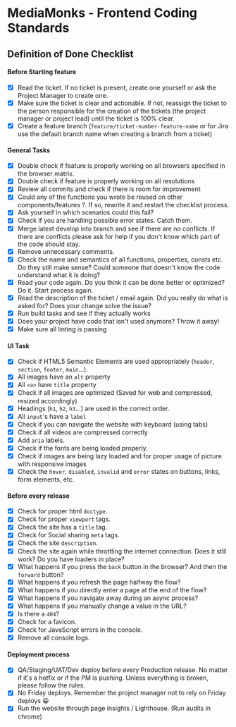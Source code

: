 # MediaMonks - Frontend Coding Standards

## Definition of Done Checklist

#### Before Starting feature
- [x] Read the ticket. If no ticket is present, create one yourself or ask the Project Manager to create one.
- [x] Make sure the ticket is clear and actionable. If not, reassign the ticket to the person responsible for the creation of the tickets (the project manager or project lead) until the ticket is 100% clear.
- [x] Create a feature branch (`feature/ticket-number-feature-name` or for Jira use the default branch name when creating a branch from a ticket)

#### General Tasks
- [x] Double check if feature is properly working on all browsers specified in the browser matrix.
- [x] Double check if feature is properly working on all resolutions
- [x] Review all commits and check if there is room for improvement 
- [x] Could any of the functions you wrote be reused on other components/features ?. If so, rewrite it and restart the checklist process.
- [x] Ask yourself in which scenarios could this fail?
- [x] Check if you are handling possible error states. Catch them.
- [x] Merge latest develop into branch and see if there are no conflicts. If there are conflicts please ask for help if you don't know which part of the code should stay.
- [x] Remove unnecessary comments. 
- [x] Check the name and semantics of all functions, properties, consts etc. Do they still make sense? Could someone that doesn't know the code understand what it is doing?
- [x] Read your code again. Do you think it can be done better or optimized? Do it. Start process again.
- [x] Read the description of the ticket / email again. Did you really do what is asked for? Does your change solve the issue?
- [x] Run build tasks and see if they actually works
- [x] Does your project have code that isn't used anymore? Throw it away!
- [X] Make sure all linting is passing

#### UI Task
- [x] Check if HTML5 Semantic Elements are used appropriately (`header`, `section`, `footer`, `main`...).
- [x] All images have an `alt` property
- [x] All `<a>` have `title` property
- [x] Check if all images are optimized (Saved for web and compressed, resized accordingly)
- [x] Headings (`h1`, `h2`, `h3`...) are used in the correct order.
- [x] All `input`'s have a `label`
- [x] Check if you can navigate the website with keyboard (using tabs) 
- [x] Check if all videos are compressed correctly
- [x] Add `aria` labels. 
- [x] Check if the fonts are being loaded properly.
- [x] Check if images are being lazy loaded and for proper usage of picture with responsive images
- [X] Check the `hover`, `disabled`, `invalid` and `error` states on buttons, links, form elements, etc.

#### Before  every release
- [x] Check for proper html `doctype`.
- [x] Check for proper `viewport` tags.
- [x] Check the site has a `title` tag.
- [x] Check for Social sharing `meta` tags.
- [x] Check the site `description`.
- [x] Check the site again while throttling the internet connection. Does it still work? Do you have loaders in place?
- [x] What happens if you press the `back` button in the browser? And then the `forward` button?
- [x] What happens if you refresh the page halfway the flow?
- [x] What happens if you directly enter a page at the end of the flow?
- [x] What happens if you navigate away during an async process?
- [x] What happens if you manually change a value in the URL?
- [x] Is there a `404`?
- [x] Check for a favicon.
- [x] Check for JavaScript errors in the console.
- [x] Remove all console.logs.

#### Deployment process
- [x] QA/Staging/UAT/Dev deploy before every Production release. No matter if it's a hotfix or if the PM is pushing. Unless everything is broken, please follow the rules.
- [x] No Friday deploys. Remember the project manager not to rely on Friday deploys 😀 
- [x] Run the website through page insights / Lighthouse. (Run audits in chrome)
